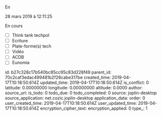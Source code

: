 En

28 mars 2019 à 12:11:25

En cours

-   ☐ Think tank techpol
-   ☐ Ecriture
-   ☐ Plate-forme(s) tech
-   ☐ Vidéo
-   ☐ ACDB
-   ☐ Eunomia


id: b27c328c17b540bc85cc95c83d228f49
parent_id: 70c2caf3edac499481b2f26cabe317be
created_time: 2019-04-17T10:18:50.614Z
updated_time: 2019-04-17T10:18:50.614Z
is_conflict: 0
latitude: 0.00000000
longitude: 0.00000000
altitude: 0.0000
author: 
source_url: 
is_todo: 0
todo_due: 0
todo_completed: 0
source: joplin-desktop
source_application: net.cozic.joplin-desktop
application_data: 
order: 0
user_created_time: 2019-04-17T10:18:50.614Z
user_updated_time: 2019-04-17T10:18:50.614Z
encryption_cipher_text: 
encryption_applied: 0
type_: 1